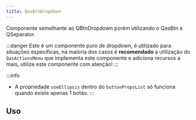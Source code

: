 ```yaml
---
title: QasBtnDropdown
---
```


Componente semelhante ao QBtnDropdown porém utilizando o QasBtn e QSeparator.

<doc-api file="btn-dropdown/QasBtnDropdown" name="QasBtnDropdown" />

:::danger
Este é um componente puro de dropdown, é utilizado para situações especificas, na maioria dos casos é **recomendado** a utilização do `QasActionsMenu` que implementa este componente e adiciona recursos a mais, utilize este componente com atenção!
:::

:::info
- A propriedade `useEllipsis` dentro do `buttonPropsList` só funciona quando existe apenas 1 botão.
:::

## Uso

<doc-example file="QasBtnDropdown/Basic" title='Básico' />
<doc-example file="QasBtnDropdown/ExWithSplit" title='Uso com divisão' />
<doc-example file="QasBtnDropdown/ExWithMenuPadding" title='Uso com padding no dropdown menu' />
<doc-example file="QasBtnDropdown/ExWithClickEvent" title='Uso do evento de click' />
